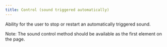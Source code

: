```yaml
---
title: Control (sound triggered automatically)
---
```


Ability for the user to stop or restart an automatically triggered sound.

Note: The sound control method should be available as the first element on the page.
